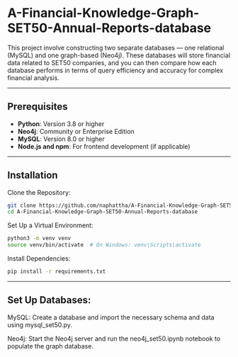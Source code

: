 # A-Financial-Knowledge-Graph-SET50-Annual-Reports-database
This project involve constructing two separate databases — one relational (MySQL) and one graph-based (Neo4j). These databases will store financial data related to SET50 companies, and you can then compare how each database performs in terms of query efficiency and accuracy for complex financial analysis.

---

## Prerequisites
- **Python**: Version 3.8 or higher  
- **Neo4j**: Community or Enterprise Edition  
- **MySQL**: Version 8.0 or higher  
- **Node.js and npm**: For frontend development (if applicable)
  
---

## Installation
Clone the Repository:
```bash
git clone https://github.com/naphattha/A-Financial-Knowledge-Graph-SET50-Annual-Reports-database.git
cd A-Financial-Knowledge-Graph-SET50-Annual-Reports-database
```

Set Up a Virtual Environment:
```bash
python3 -m venv venv
source venv/bin/activate  # On Windows: venv\Scripts\activate
```

Install Dependencies:
```bash
pip install -r requirements.txt
```

---

## Set Up Databases:

MySQL: Create a database and import the necessary schema and data using mysql_set50.py.

Neo4j: Start the Neo4j server and run the neo4j_set50.ipynb notebook to populate the graph database.
